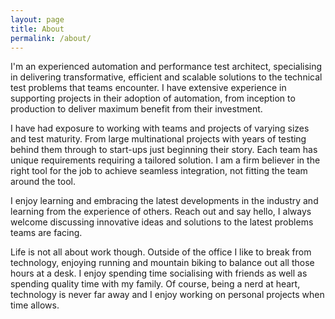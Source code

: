 ```yaml
---
layout: page
title: About
permalink: /about/
---
```


I'm an experienced automation and performance test architect, specialising in delivering transformative, efficient and scalable solutions to the technical test problems that teams encounter. I have extensive experience in supporting projects in their adoption of automation, from inception to production to deliver maximum benefit from their investment.


I have had exposure to working with teams and projects of varying sizes and test maturity. From large multinational projects with years of testing behind them through to start-ups just beginning their story. Each team has unique requirements requiring a tailored solution. I am a firm believer in the right tool for the job to achieve seamless integration, not fitting the team around the tool.


I enjoy learning and embracing the latest developments in the industry and learning from the experience of others. Reach out and say hello, I always welcome discussing innovative ideas and solutions to the latest problems teams are facing.


Life is not all about work though. Outside of the office I like to break from technology, enjoying running and mountain biking to balance out all those hours at a desk. I enjoy spending time socialising with friends as well as spending quality time with my family. Of course, being a nerd at heart, technology is never far away and I enjoy working on personal projects when time allows.